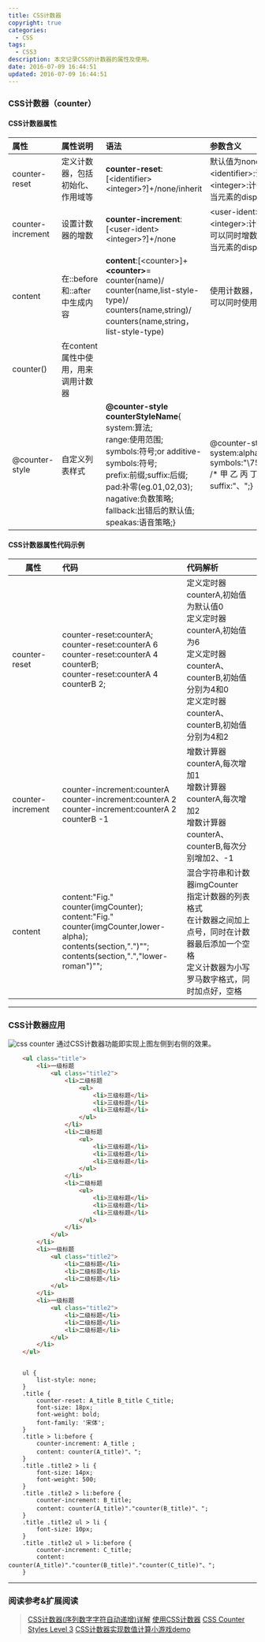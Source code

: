 ```yaml
---
title: CSS计数器
copyright: true
categories:
  - CSS
tags:
  - CSS3
description: 本文记录CSS的计数器的属性及使用。
date: 2016-07-09 16:44:51
updated: 2016-07-09 16:44:51
---
```



### **CSS计数器（counter）**

#### **CSS计数器属性**
|属性|属性说明|语法|参数含义|
|:--|:--|:--|:--|
|counter-reset|定义计数器，包括初始化、作用域等|**counter-reset**:<br />[&lt;identifier&gt;&lt;integer&gt;?]+/none/inherit|默认值为none<br />&lt;identifier&gt;:计数器名称<br />&lt;integer&gt;:计数器初始值<br />当元素的display为none时，该属性失效|
|counter-increment|设置计数器的增数|**counter-increment**:<br />[&lt;user-ident&gt;&lt;integer&gt;?]+/none|&lt;user-ident&gt;:需要增数的计数器名称<br />&lt;integer&gt;:计数器增数的值，可以为负数<br />可以同时增数多个计数器<br />当元素的display为none时，该属性失效|
|content|在::before和::after中生成内容|**content**:[&lt;counter&gt;]+<br/>**&lt;counter&gt;**=<br />counter(name)/<br/>counter(name,list-style-type)/<br/>counters(name,string)/<br/>counters(name,string，list-style-type)|使用计数器，需要结合::befer和::after使用。可以同时使用多个计数器|
|counter()|在content属性中使用，用来调用计数器| | |
|@counter-style|自定义列表样式|**@counter-style counterStyleName**{<br/>system:算法;<br/>range:使用范围;<br/>symbols:符号;or additive-symbols:符号;<br/>prefix:前缀;suffix:后缀;<br/>pad:补零(eg.01,02,03);<br/>nagative:负数策略;<br/>fallback:出错后的默认值;<br/>speakas:语音策略;}|@counter-style cjk-heavenly-stem{<br />system:alphabetic;<br />symbols:"\7532""\4E59""\4E19""\4E01";<br /> /* 甲 乙 丙 丁 */<br />suffix:"、";}|

#### **CSS计数器属性代码示例**
|属性|代码|代码解析|
|---|:-----|:-----|
|counter-reset|counter-reset:counterA;<br />counter-reset:counterA 6<br />counter-reset:counterA 4 counterB;<br />counter-reset:counterA 4 counterB 2;|定义定时器counterA,初始值为默认值0<br />定义定时器counterA,初始值为6<br />定义定时器counterA、counterB,初始值分别为4和0<br />定义定时器counterA、counterB,初始值分别为4和2|
|counter-increment|counter-increment:counterA<br />counter-increment:counterA 2<br />counter-increment:counterA 2 counterB -1<br />|增数计算器counterA,每次增加1<br />增数计算器counterA,每次增加2<br />增数计算器counterA、counterB,每次分别增加2、-1|
|content|content:"Fig." counter(imgCounter);<br/>content:"Fig." counter(imgCounter,lower-alpha);<br/>contents(section,".")"";<br/> contents(section,".","lower-roman")"";|混合字符串和计数器imgCounter<br /> 指定计数器的列表格式<br />在计数器之间加上点号，同时在计数器最后添加一个空格<br />定义计数器为小写罗马数字格式，同时加点好，空格|


----------

### **CSS计数器应用**
![css counter](http://img.blog.csdn.net/20160709155729034)
通过CSS计数器功能即实现上图左侧到右侧的效果。

``` html
	<ul class="title">
		<li>一级标题
			<ul class="title2">
				<li>二级标题
					<ul>
						<li>三级标题</li>
						<li>三级标题</li>
						<li>三级标题</li>
					</ul>
				</li>
				<li>二级标题
					<ul>
						<li>三级标题</li>
						<li>三级标题</li>
						<li>三级标题</li>
					</ul>
				</li>
				<li>二级标题
					<ul>
						<li>三级标题</li>
						<li>三级标题</li>
						<li>三级标题</li>
					</ul>
				</li>
			</ul>
		</li>
		<li>一级标题
			<ul class="title2">
				<li>二级标题</li>
				<li>二级标题</li>
				<li>二级标题</li>
			</ul>
		</li>
		<li>一级标题
			<ul class="title2">
				<li>二级标题</li>
				<li>二级标题</li>
				<li>二级标题</li>
			</ul>
		</li>
	</ul>

```

```CSS3
		
	ul {
		list-style: none;	
	}
	.title {
		counter-reset: A_title B_title C_title;
		font-size: 18px;
		font-weight: bold;
		font-family: '宋体';
	}
	.title > li:before {
		counter-increment: A_title ;
		content: counter(A_title)"、";
	}
	.title .title2 > li {
		font-size: 14px;
		font-weight: 500;
	}
	.title .title2 > li:before {
		counter-increment: B_title;
		content: counter(A_title)"."counter(B_title)"、";
	}
	.title .title2 ul > li {
		font-size: 10px;
	}
	.title .title2 ul > li:before {
		counter-increment: C_title;
		content: counter(A_title)"."counter(B_title)"."counter(C_title)"、";
	}

```


----------

### **阅读参考&扩展阅读**

>  [CSS计数器(序列数字字符自动递增)详解](http://www.zhangxinxu.com/wordpress/2014/08/css-counters-automatic-number-content/)
>  [使用CSS计数器](https://developer.mozilla.org/zh-CN/docs/Web/Guide/CSS/Counters)
>  [CSS Counter Styles Level 3](https://drafts.csswg.org/css-counter-styles/)
>  [CSS计数器实现数值计算小游戏demo](http://www.zhangxinxu.com/study/201412/css-counters-number-game.html)